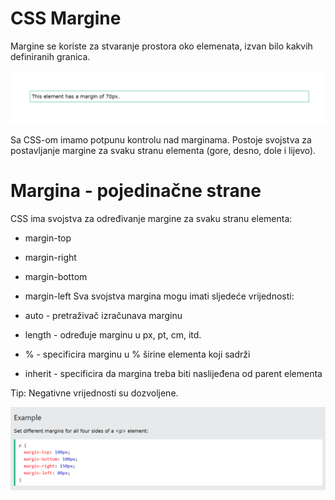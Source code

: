 
# CSS Margine

Margine se koriste za stvaranje prostora oko elemenata, izvan bilo kakvih definiranih granica.

![App Screenshot](https://github.com/BHFFMMST/Web-development/blob/main/docs/assets/images/styling/Screenshot_54.png?raw=true)

Sa CSS-om imamo potpunu kontrolu nad marginama. Postoje svojstva za postavljanje margine za svaku stranu elementa (gore, desno, dole i lijevo).

# Margina - pojedinačne strane 

CSS ima svojstva za određivanje margine za svaku stranu elementa:

- margin-top
- margin-right
- margin-bottom
- margin-left
Sva svojstva margina mogu imati sljedeće vrijednosti:

- auto - pretraživač izračunava marginu
- length - određuje marginu u px, pt, cm, itd.
- % - specificira marginu u % širine elementa koji sadrži
- inherit - specificira da margina treba biti naslijeđena od parent elementa

Tip: Negativne vrijednosti su dozvoljene.

![App Screenshot](https://github.com/BHFFMMST/Web-development/blob/main/docs/assets/images/styling/Screenshot_55.png?raw=true)

